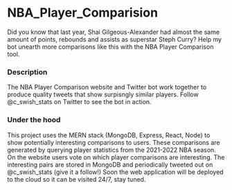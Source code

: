 # NBA_Player_Comparision
Did you know that last year, Shai Gilgeous-Alexander had almost the same amount of points, rebounds and assists as superstar Steph Curry? Help my bot unearth more comparisons like this with the NBA Player Comparison tool.

### Description
The NBA Player Comparison website and Twitter bot work together to produce quality tweets that show surpisngly similar players. Follow @c_swish_stats on Twitter to see the bot in action.

### Under the hood
This project uses the MERN stack (MongoDB, Express, React, Node) to show potentially interesting comparisons to users.  These comparisons are generated by querying player statistics from the 2021-2022 NBA season. On the website users vote on which player comparisons are interesting. The interesting pairs are stored in MongoDB and periodically tweeted out on @c_swish_stats (give it a follow!) Soon the web application will be deployed to the cloud so it can be visited 24/7, stay tuned.
